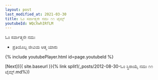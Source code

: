 ```yaml
---
layout: post
last_modified_at: 2021-03-30
title: ಓಂ ಸರ್ವಾತ್ಮನೇ ನಮಃ ೧೧ ಟೈಮ್ಸ್
youtubeId: WQcXwhIRfLM
---
```

 
 
 ಓಂ ಸರ್ವಾತ್ಮನೇ ನಮಃ  
 
 -  ಪ್ರತಿಯೊಬ್ಬ ಜೀವಿಯ ಆತ್ಮ ಯಾರು 
 
  
 
  
 
 
 
 
 
 


{% include youtubePlayer.html id=page.youtubeId %}
 
[Next]({{ site.baseurl }}{% link  split1/_posts/2012-08-30-ಓಂ ಸ್ಥಿರಾಯೈ ನಮಃ ೧೧ ಟೈಮ್ಸ್.md%})
 
